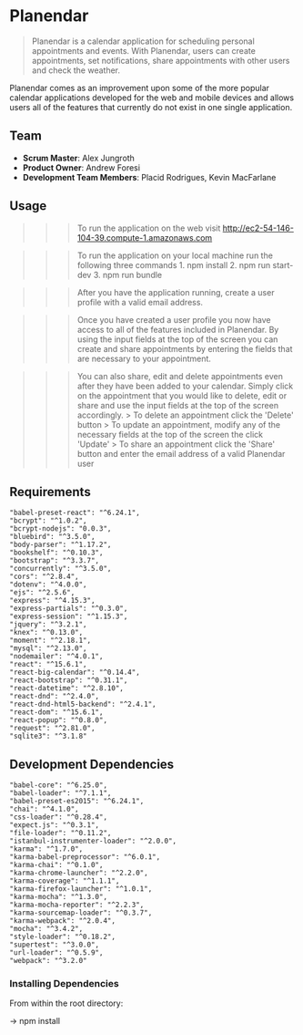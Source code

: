 # Planendar

> Planendar is a calendar application for scheduling personal appointments and events. With Planendar, users can create appointments, set notifications, share appointments with other users and check the weather.

Planendar comes as an improvement upon some of the more popular calendar applications developed for the web and mobile devices and allows users all of the features that currently do not exist in one single application.

## Team

  - __Scrum Master__: Alex Jungroth
  - __Product Owner__: Andrew Foresi
  - __Development Team Members__: Placid Rodrigues, Kevin MacFarlane


## Usage

  >>> To run the application on the web visit http://ec2-54-146-104-39.compute-1.amazonaws.com

  >>> To run the application on your local machine run the following three commands
    1. npm install
    2. npm run start-dev
    3. npm run bundle

  >>> After you have the application running, create a user profile with a valid email address.

  >>> Once you have created a user profile you now have access to all of the features included in Planendar. By using the input fields at the top of the screen you can create and share appointments by entering the fields that are necessary to your appointment.

  >>> You can also share, edit and delete appointments even after they have been added to your calendar. Simply click on the appointment that you would like to delete, edit or share and use the input fields at the top of the screen accordingly.
    > To delete an appointment click the 'Delete' button
    > To update an appointment, modify any of the necessary fields at the top of the screen the click 'Update'
    > To share an appointment click the 'Share' button and enter the email address of a valid Planendar user

## Requirements

    "babel-preset-react": "^6.24.1",
    "bcrypt": "^1.0.2",
    "bcrypt-nodejs": "0.0.3",
    "bluebird": "^3.5.0",
    "body-parser": "^1.17.2",
    "bookshelf": "^0.10.3",
    "bootstrap": "^3.3.7",
    "concurrently": "^3.5.0",
    "cors": "^2.8.4",
    "dotenv": "^4.0.0",
    "ejs": "^2.5.6",
    "express": "^4.15.3",
    "express-partials": "^0.3.0",
    "express-session": "^1.15.3",
    "jquery": "^3.2.1",
    "knex": "^0.13.0",
    "moment": "^2.18.1",
    "mysql": "^2.13.0",
    "nodemailer": "^4.0.1",
    "react": "^15.6.1",
    "react-big-calendar": "^0.14.4",
    "react-bootstrap": "^0.31.1",
    "react-datetime": "^2.8.10",
    "react-dnd": "^2.4.0",
    "react-dnd-html5-backend": "^2.4.1",
    "react-dom": "^15.6.1",
    "react-popup": "^0.8.0",
    "request": "^2.81.0",
    "sqlite3": "^3.1.8"

## Development Dependencies
    "babel-core": "^6.25.0",
    "babel-loader": "^7.1.1",
    "babel-preset-es2015": "^6.24.1",
    "chai": "^4.1.0",
    "css-loader": "^0.28.4",
    "expect.js": "^0.3.1",
    "file-loader": "^0.11.2",
    "istanbul-instrumenter-loader": "^2.0.0",
    "karma": "^1.7.0",
    "karma-babel-preprocessor": "^6.0.1",
    "karma-chai": "^0.1.0",
    "karma-chrome-launcher": "^2.2.0",
    "karma-coverage": "^1.1.1",
    "karma-firefox-launcher": "^1.0.1",
    "karma-mocha": "^1.3.0",
    "karma-mocha-reporter": "^2.2.3",
    "karma-sourcemap-loader": "^0.3.7",
    "karma-webpack": "^2.0.4",
    "mocha": "^3.4.2",
    "style-loader": "^0.18.2",
    "supertest": "^3.0.0",
    "url-loader": "^0.5.9",
    "webpack": "^3.2.0"


### Installing Dependencies

From within the root directory:

  -> npm install

